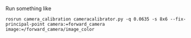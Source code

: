 Run something like

    rosrun camera_calibration cameracalibrator.py -q 0.0635 -s 8x6 --fix-principal-point camera:=forward_camera image:=/forward_camera/image_color
